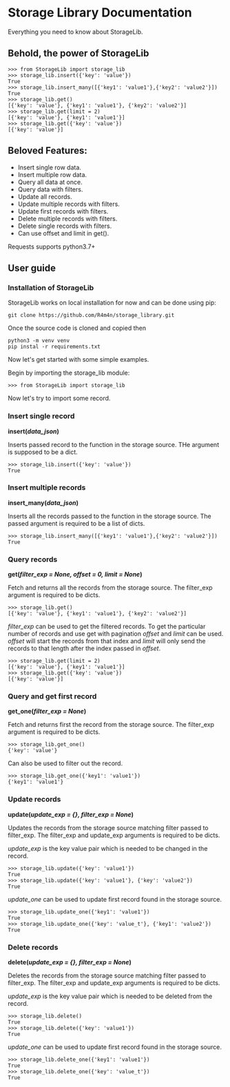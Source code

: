 # Storage Library Documentation

Everything you need to know about StorageLib.

## Behold, the power of StorageLib
```
>>> from StorageLib import storage_lib
>>> storage_lib.insert({'key': 'value'})
True
>>> storage_lib.insert_many([{'key1': 'value1'},{'key2': 'value2'}])
True
>>> storage_lib.get()
[{'key': 'value'}, {'key1': 'value1'}, {'key2': 'value2'}]
>>> storage_lib.get(limit = 2)
[{'key': 'value'}, {'key1': 'value1'}]
>>> storage_lib.get({'key': 'value'})
[{'key': 'value'}]
```

## Beloved Features:
 - Insert single row data.
 - Insert multiple row data.
 - Query all data at once.
 - Query data with filters.
 - Update all records.
 - Update multiple records with filters.
 - Update first records with filters.
 - Delete multiple records with filters.
 - Delete single records with filters.
 - Can use offset and limit in get().

Requests supports python3.7+

## User guide

### Installation of StorageLib
StorageLib works on local installation for now and can be done using pip:

`git clone https://github.com/R4m4n/storage_library.git`

Once the source code is cloned and copied then

```
python3 -m venv venv
pip instal -r requirements.txt
```

Now let's get started with some simple examples.

Begin by importing the storage_lib module:

```
>>> from StorageLib import storage_lib
```

Now let's try to import some record.

### Insert single record

**insert(*data_json*)**

Inserts passed record to the function in the storage source. THe argument is supposed to be a dict.
```
>>> storage_lib.insert({'key': 'value'})
True
```

### Insert multiple records
**insert_many(*data_json*)**

Inserts all the records passed to the function in the storage source. The passed argument is required to be a list of dicts.
```
>>> storage_lib.insert_many([{'key1': 'value1'},{'key2': 'value2'}])
True
```

### Query records
**get(*filter_exp = None, offset = 0, limit = None*)**

Fetch and returns all the records from the storage source. The filter_exp argument is required to be dicts.
```
>>> storage_lib.get()
[{'key': 'value'}, {'key1': 'value1'}, {'key2': 'value2'}]
```
*filter_exp* can be used to get the filtered records.
To get the particular number of records and use get with pagination *offset* and *limit* can be used. *offset* will start the records from that index and *limit* will only send the records to that length after the index passed in *offset*.
```
>>> storage_lib.get(limit = 2)
[{'key': 'value'}, {'key1': 'value1'}]
>>> storage_lib.get({'key': 'value'})
[{'key': 'value'}]
```

### Query and get first record
**get_one(*filter_exp = None*)**

Fetch and returns first the record from the storage source. The filter_exp argument is required to be dicts.
```
>>> storage_lib.get_one()
{'key': 'value'}
```
Can also be used to filter out the record.
```
>>> storage_lib.get_one({'key1': 'value1'})
{'key1': 'value1'}
```

### Update records
**update(*update_exp = {}, filter_exp = None*)**

Updates the records from the storage source matching filter passed to filter_exp. The filter_exp and update_exp arguments is required to be dicts.

*update_exp* is the key value pair which is needed to be changed in the record.
```
>>> storage_lib.update({'key': 'value1'})
True
>>> storage_lib.update({'key': 'value1'}, {'key': 'value2'})
True
```
*update_one* can be used to update first record found in the storage source.
```
>>> storage_lib.update_one({'key1': 'value1'})
True
>>> storage_lib.update_one({'key': 'value_t'}, {'key1': 'value2'})
True
```


### Delete records
**delete(*update_exp = {}, filter_exp = None*)**

Deletes the records from the storage source matching filter passed to filter_exp. The filter_exp and update_exp arguments is required to be dicts.

*update_exp* is the key value pair which is needed to be deleted from the record.
```
>>> storage_lib.delete()
True
>>> storage_lib.delete({'key': 'value1'})
True
```
*update_one* can be used to update first record found in the storage source.
```
>>> storage_lib.delete_one({'key1': 'value1'})
True
>>> storage_lib.delete_one({'key': 'value_t'})
True
```

